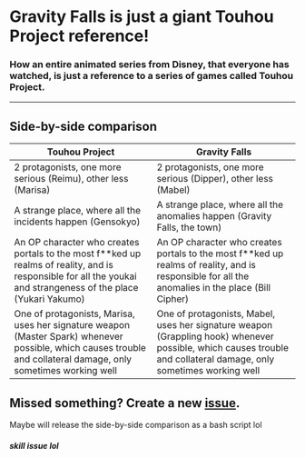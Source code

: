 # Gravity Falls is just a giant Touhou Project reference!
### How an entire animated series from Disney, that everyone has watched, is just a reference to a series of games called Touhou Project.
---
## Side-by-side comparison

| Touhou Project | Gravity Falls|
| -------------- | -------------|
| 2 protagonists, one more serious (Reimu), other less  (Marisa) | 2 protagonists, one more serious (Dipper), other less (Mabel)|
| A strange place, where all the incidents happen (Gensokyo) | A strange place, where all the anomalies happen (Gravity Falls, the town) |
| An OP character who creates portals to the most f\*\*ked up realms of reality, and is responsible for all the youkai and strangeness of the place (Yukari Yakumo) | An OP character who creates portals to the most f\*\*ked up realms of reality, and is responsible for all the anomalies in the place (Bill Cipher) |
| One of protagonists, Marisa, uses her signature weapon (Master Spark) whenever possible, which causes trouble and collateral damage, only sometimes working well |  One of protagonists, Mabel, uses her signature weapon (Grappling hook) whenever possible, which causes trouble and collateral damage, only sometimes working well |

## Missed something? Create a new <a href="https://github.com/theasin/GravityFallsIsA2huReference/issues/new">issue</a>.
Maybe will release the side-by-side comparison as a bash script lol
##### skill issue lol